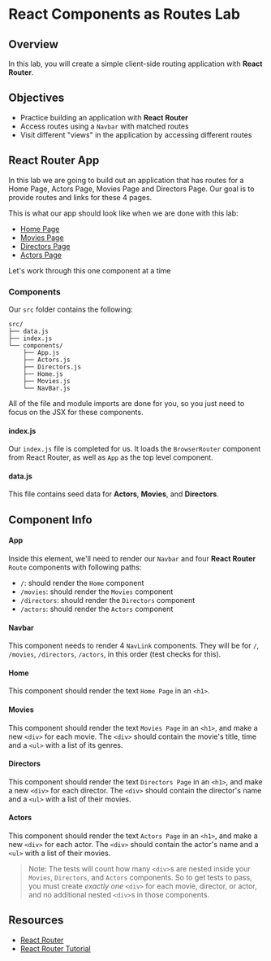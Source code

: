 # React Components as Routes Lab

## Overview

In this lab, you will create a simple client-side routing application with
**React Router**.

## Objectives

- Practice building an application with **React Router**
- Access routes using a `Navbar` with matched routes
- Visit different "views" in the application by accessing different routes

## React Router App

In this lab we are going to build out an application that has routes for a Home
Page, Actors Page, Movies Page and Directors Page. Our goal is to provide routes
and links for these 4 pages.

This is what our app should look like when we are done with this lab:

- [Home Page](https://s3.amazonaws.com/learn-verified/react-router-lab-home-page.png)
- [Movies Page](https://s3.amazonaws.com/learn-verified/react-router-lab-movies-page.png)
- [Directors Page](https://s3.amazonaws.com/learn-verified/react-router-lab-directors-page.png)
- [Actors Page](https://s3.amazonaws.com/learn-verified/react-router-lab-actors-page.png)

Let's work through this one component at a time

### Components

Our `src` folder contains the following:

```text
src/
├── data.js
├── index.js
└── components/
    ├── App.js
    ├── Actors.js
    ├── Directors.js
    ├── Home.js
    ├── Movies.js
    └── NavBar.js
```

All of the file and module imports are done for you, so you just need to focus
on the JSX for these components.

#### index.js

Our `index.js` file is completed for us. It loads the `BrowserRouter` component
from React Router, as well as `App` as the top level component.

#### data.js

This file contains seed data for **Actors**, **Movies**, and **Directors**.

## Component Info

#### App

Inside this element, we'll need to render our `Navbar` and four **React Router**
`Route` components with following paths:

- `/`: should render the `Home` component
- `/movies`: should render the `Movies` component
- `/directors`: should render the `Directors` component
- `/actors`: should render the `Actors` component

#### Navbar

This component needs to render 4 `NavLink` components. They will be for `/`,
`/movies`, `/directors`, `/actors`, in this order (test checks for this).

#### Home

This component should render the text `Home Page` in an `<h1>`.

#### Movies

This component should render the text `Movies Page` in an `<h1>`, and make a new `<div>` for
each movie. The `<div>` should contain the movie's title, time and a `<ul>` with a list of its
genres.

#### Directors

This component should render the text `Directors Page` in an `<h1>`, and make a new `<div>`
for each director. The `<div>` should contain the director's name and a `<ul>` with a list
of their movies.

#### Actors

This component should render the text `Actors Page` in an `<h1>`, and make a new `<div>` for
each actor. The `<div>` should contain the actor's name and a `<ul>` with a list of their
movies. 

> Note: The tests will count how many `<div>`s are nested inside your `Movies`,
> `Directors`, and `Actors` components. So to get tests to pass, you must create
> _exactly one_ `<div>` for each movie, director, or actor, and no additional
> nested `<div>`s in those components.

## Resources

- [React Router](https://github.com/ReactTraining/react-router)
- [React Router Tutorial](https://reacttraining.com/react-router/web/guides/quick-start)
